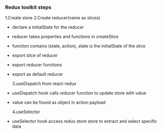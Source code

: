 ### Redux toolkit steps

1.Create store
2.Create reducer(name as slices)

- declare a initialState for the reducer
- reducer takes properties and functions in createSlice
- function contains (state, action), state is the initialState of the slice

- export slice of reducer
- export reducer functions
- export as default reducer

  3.useDispatch from react-redux

- useDispatch hook calls reducer function to update store with value
- value can be found as object in action payload

  4.useSelector

- useSelector hook access redux store store to extract and select specific data
